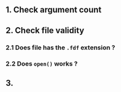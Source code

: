 ## 1. Check argument count
## 2. Check file validity
### 2.1 Does file has the `.fdf` extension ?
### 2.2 Does `open()` works ?
## 3. 